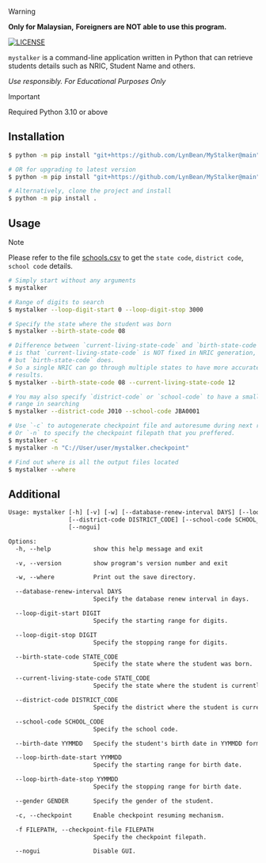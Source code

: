 > [!WARNING]
> **Only for Malaysian,**
> **Foreigners are NOT able to use this program.**

[![LICENSE](https://img.shields.io/github/license/LynBean/MyStalker?label=LICENSE)](https://github.com/LynBean/MyStalker/blob/main/LICENSE)

`mystalker` is a command-line application written in Python that can retrieve students details such as NRIC, Student Name and others.

_Use responsibly. For Educational Purposes Only_

> [!IMPORTANT]
> Required Python 3.10 or above

## Installation

```bash
$ python -m pip install "git+https://github.com/LynBean/MyStalker@main"

# OR for upgrading to latest version
$ python -m pip install "git+https://github.com/LynBean/MyStalker@main" --upgrade

# Alternatively, clone the project and install
$ python -m pip install .
```

## Usage

> [!NOTE]
> Please refer to the file [schools.csv](https://github.com/LynBean/MyStalker/blob/main/schools.csv)
> to get the `state code`, `district code`, `school code` details.

```bash
# Simply start without any arguments
$ mystalker

# Range of digits to search
$ mystalker --loop-digit-start 0 --loop-digit-stop 3000

# Specify the state where the student was born
$ mystalker --birth-state-code 08

# Difference between `current-living-state-code` and `birth-state-code`
# is that `current-living-state-code` is NOT fixed in NRIC generation,
# but `birth-state-code` does.
# So a single NRIC can go through multiple states to have more accurate
# results.
$ mystalker --birth-state-code 08 --current-living-state-code 12

# You may also specify `district-code` or `school-code` to have a smaller
# range in searching
$ mystalker --district-code J010 --school-code JBA0001

# Use `-c` to autogenerate checkpoint file and autoresume during next run.
# Or `-n` to specify the checkpoint filepath that you preffered.
$ mystalker -c
$ mystalker -n "C://User/user/mystalker.checkpoint"

# Find out where is all the output files located
$ mystalker --where
```


## Additional

```txt
Usage: mystalker [-h] [-v] [-w] [--database-renew-interval DAYS] [--loop-digit-start DIGIT] [--loop-digit-stop DIGIT] [--birth-state-code STATE_CODE] [--current-living-state-code STATE_CODE]
                 [--district-code DISTRICT_CODE] [--school-code SCHOOL_CODE] [--birth-date YYMMDD] [--loop-birth-date-start YYMMDD] [--loop-birth-date-stop YYMMDD] [--gender GENDER] [-c] [-f FILEPATH]
                 [--nogui]

Options:
  -h, --help            show this help message and exit

  -v, --version         show program's version number and exit

  -w, --where           Print out the save directory.

  --database-renew-interval DAYS
                        Specify the database renew interval in days.

  --loop-digit-start DIGIT
                        Specify the starting range for digits.

  --loop-digit-stop DIGIT
                        Specify the stopping range for digits.

  --birth-state-code STATE_CODE
                        Specify the state where the student was born.

  --current-living-state-code STATE_CODE
                        Specify the state where the student is currently living.

  --district-code DISTRICT_CODE
                        Specify the district where the student is currently living.

  --school-code SCHOOL_CODE
                        Specify the school code.

  --birth-date YYMMDD   Specify the student's birth date in YYMMDD format.

  --loop-birth-date-start YYMMDD
                        Specify the starting range for birth date.

  --loop-birth-date-stop YYMMDD
                        Specify the stopping range for birth date.

  --gender GENDER       Specify the gender of the student.

  -c, --checkpoint      Enable checkpoint resuming mechanism.

  -f FILEPATH, --checkpoint-file FILEPATH
                        Specify the checkpoint filepath.

  --nogui               Disable GUI.
```
